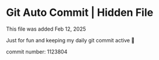 # Git Auto Commit | Hidden File

This file was added Feb 12, 2025

Just for fun and keeping my daily git commit active 🤪

commit number: 1123804
